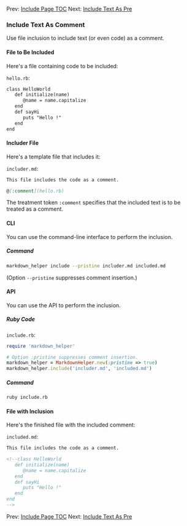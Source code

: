 Prev: [Include Page TOC](include_files/include_page_toc/use_case.md)
Next: [Include Text As Pre](include_files/include_text_as_pre/use_case.md)

### Include Text As Comment

Use file inclusion to include text (or even code) as a comment.

#### File to Be Included

Here's a file containing code to be included:

```hello.rb```:
```markdown
class HelloWorld
   def initialize(name)
      @name = name.capitalize
   end
   def sayHi
      puts "Hello !"
   end
end
```

#### Includer File

Here's a template file that includes it:

```includer.md```:
```markdown
This file includes the code as a comment.

@[:comment](hello.rb)

```

The treatment token ```:comment``` specifies that the included text is to be treated as a comment.

#### CLI

You can use the command-line interface to perform the inclusion.

##### Command

```sh
markdown_helper include --pristine includer.md included.md
```

(Option ```--pristine``` suppresses comment insertion.)

#### API

You can use the API to perform the inclusion.

##### Ruby Code

```include.rb```:
```ruby
require 'markdown_helper'

# Option :pristine suppresses comment insertion.
markdown_helper = MarkdownHelper.new(:pristine => true)
markdown_helper.include('includer.md', 'included.md')
```

##### Command

```sh
ruby include.rb
```

#### File with Inclusion

Here's the finished file with the included comment:

```included.md```:
```markdown
This file includes the code as a comment.

<!--class HelloWorld
   def initialize(name)
      @name = name.capitalize
   end
   def sayHi
      puts "Hello !"
   end
end
-->

```


Prev: [Include Page TOC](include_files/include_page_toc/use_case.md)
Next: [Include Text As Pre](include_files/include_text_as_pre/use_case.md)
